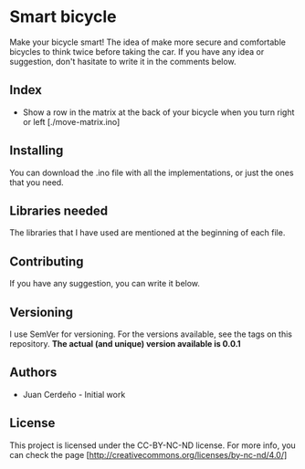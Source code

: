# Smart bicycle

Make your bicycle smart! 
The idea of make more secure and comfortable bicycles to think twice before taking the car.
If you have any idea or suggestion, don't hasitate to write it in the comments below.

## Index

- Show a row in the matrix at the back of your bicycle when you turn right or left [./move-matrix.ino]

## Installing

You can download the .ino file with all the implementations, or just the ones that you need.

## Libraries needed

The libraries that I have used are mentioned at the beginning of each file.

## Contributing

If you have any suggestion, you can write it below.

## Versioning

I use SemVer for versioning. For the versions available, see the tags on this repository.
**The actual (and unique) version available is 0.0.1**

## Authors

- Juan Cerdeño - Initial work 

## License

This project is licensed under the CC-BY-NC-ND license.
For more info, you can check the page [http://creativecommons.org/licenses/by-nc-nd/4.0/]

